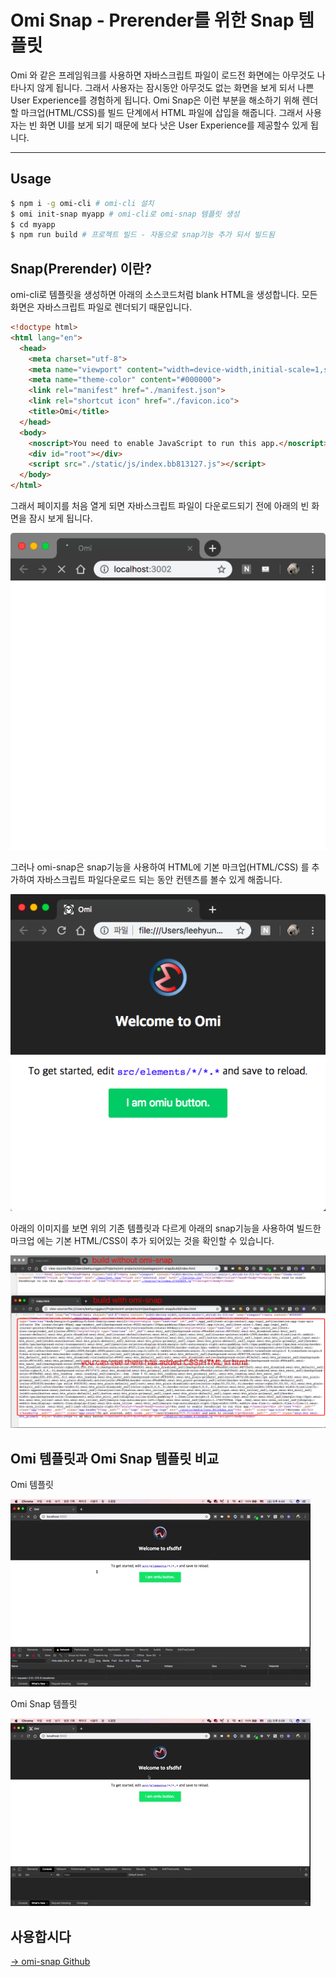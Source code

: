 # Omi Snap - Prerender를 위한 Snap 템플릿

Omi 와 같은 프레임워크를 사용하면 자바스크립트 파일이 로드전 화면에는 아무것도 나타나지 않게 됩니다. 그래서 사용자는 잠시동안 아무것도 없는 화면을 보게 되서 나쁜 User Experience를 경험하게 됩니다. Omi Snap은 이런 부분을 해소하기 위해 렌더할 마크업(HTML/CSS)를 빌드 단계에서 HTML 파일에 삽입을 해줍니다. 그래서 사용자는 빈 화면 UI를 보게 되기 때문에 보다 낫은 User Experience를 제공할수 있게 됩니다.

---

## Usage

```bash
$ npm i -g omi-cli # omi-cli 설치
$ omi init-snap myapp # omi-cli로 omi-snap 템플릿 생성
$ cd myapp
$ npm run build # 프로젝트 빌드 - 자동으로 snap기능 추가 되서 빌드됨
```

##  Snap(Prerender) 이란?
omi-cli로 템플릿을 생성하면 아래의 소스코드처럼 blank HTML을 생성합니다. 모든 화면은 자바스크립트 파일로 렌더되기 때문입니다.

```html
<!doctype html>
<html lang="en">
  <head>
    <meta charset="utf-8">
    <meta name="viewport" content="width=device-width,initial-scale=1,shrink-to-fit=no">
    <meta name="theme-color" content="#000000">
    <link rel="manifest" href="./manifest.json">
    <link rel="shortcut icon" href="./favicon.ico">
    <title>Omi</title>
  </head>
  <body>
    <noscript>You need to enable JavaScript to run this app.</noscript>
    <div id="root"></div>
    <script src="./static/js/index.bb813127.js"></script>
  </body>
</html>
```

그래서 페이지를 처음 열게 되면 자바스크립트 파일이 다운로드되기 전에 아래의 빈 화면을 잠시 보게 됩니다.

![blank](../assets/omi-snap/blank.png)

그러나 omi-snap은 snap기능을 사용하여 HTML에 기본 마크업(HTML/CSS) 를 추가하여 자바스크립트 파일다운로드 되는 동안 컨텐츠를 볼수 있게 해줍니다.

![initial](../assets/omi-snap/initial.png)

아래의 이미지를 보면 위의 기존 템플릿과 다르게 아래의 snap기능을 사용하여 빌드한 마크업 에는 기본 HTML/CSS이 추가 되어있는 것을 확인할 수 있습니다.

![html](../assets/omi-snap/comapre-snap-before-after.png)

## Omi 템플릿과 Omi Snap 템플릿 비교

Omi 템플릿

![omi-template](../assets/omi-snap/omi.gif)

Omi Snap 템플릿

![omi-snap-template](../assets/omi-snap/omi-snap.gif)

## 사용합시다

[→ omi-snap Github](https://github.com/Tencent/omi/tree/master/packages/omi-snap)
